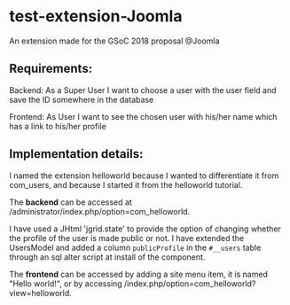 # test-extension-Joomla
An extension made for the GSoC 2018 proposal @Joomla

Requirements:
--------
Backend: 
As a Super User I want to choose a user with the user field and save the ID somewhere in the database

Frontend: As User I want to see the chosen user with his/her name which has a link to his/her profile

Implementation details:
---------
I named the extension helloworld because I wanted to differentiate it from com_users, and because I started it from the helloworld tutorial.

The **backend** can be accessed at /administrator/index.php/option=com_helloworld.

I have used a JHtml 'jgrid.state' to provide the option of changing whether the profile of the user is made public or not. I have extended the UsersModel and added a column `publicProfile` in the `#__users` table through an sql alter script at install of the component.


The **frontend** can be accessed by adding a site menu item, it is named "Hello world!", or by accessing /index.php/option=com_helloworld?view=helloworld.
